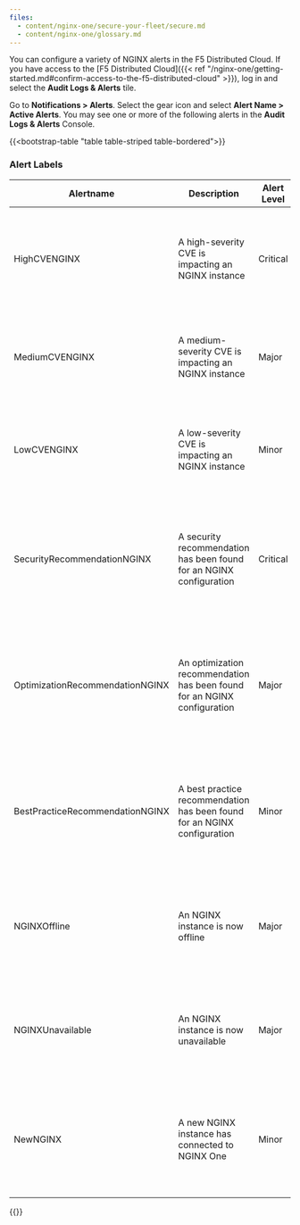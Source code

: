 ```yaml
---
files:
  - content/nginx-one/secure-your-fleet/secure.md
  - content/nginx-one/glossary.md
---
```



You can configure a variety of NGINX alerts in the F5 Distributed Cloud. If you have access to the [F5 Distributed Cloud]({{< ref "/nginx-one/getting-started.md#confirm-access-to-the-f5-distributed-cloud" >}}), log in and select the **Audit Logs & Alerts** tile. 

Go to **Notifications > Alerts**. Select the gear icon and select **Alert Name > Active Alerts**. You may see one or more of the following alerts in the **Audit Logs & Alerts** Console. 

{{<bootstrap-table "table table-striped table-bordered">}}

### Alert Labels

| **Alertname**                  | **Description**                                                    | **Alert Level** | **Action**                                                                                                      |
|--------------------------------|----------------------------------------------------------------------|-----------------|------------------------------------------------------------------------------------------------------------------|
| HighCVENGINX                  | A high-severity CVE is impacting an NGINX instance                  | Critical        | Review the CVE details in the NGINX One Console. Apply updates or change configurations to resolve the vulnerability. |
| MediumCVENGINX                | A medium-severity CVE is impacting an NGINX instance                | Major           | Review the CVE details in the NGINX One Console. Apply updates or configuration changes as needed.               |
| LowCVENGINX                   | A low-severity CVE is impacting an NGINX instance                   | Minor           | Review the CVE details in the NGINX One Console. Consider updates or configuration changes to maintain security.  |
| SecurityRecommendationNGINX   | A security recommendation has been found for an NGINX configuration | Critical        | Review the configuration issue in the NGINX One Console. Follow the recommendations to secure the instance or Config Sync Group.      |
| OptimizationRecommendationNGINX| An optimization recommendation has been found for an NGINX configuration| Major          | Review the optimization details in the NGINX One Console. Update the configuration to for the instance or Config Sync Group to enhance performance.       |
| BestPracticeRecommendationNGINX| A best practice recommendation has been found for an NGINX configuration | Minor          | Review the best practice recommendation in the NGINX One Console. Update the configuration for the instance or Config Sync Group to align with industry standards. |
| NGINXOffline                  | An NGINX instance is now offline                                   | Major           | Verify the host is online. Check the NGINX Agent's status on the instance and ensure it is connected to the NGINX One Console. |
| NGINXUnavailable              | An NGINX instance is now unavailable                               | Major           | Ensure the NGINX Agent and host are active. Verify the NGINX Agent can connect to the NGINX One Console and resolve any network issues. |
| NewNGINX                      | A new NGINX instance has connected to NGINX One                   | Minor           | Review the instance details in the NGINX One Console. Confirm availability, CVEs, and recommendations to ensure the instance is operational. |
{{</bootstrap-table>}}

